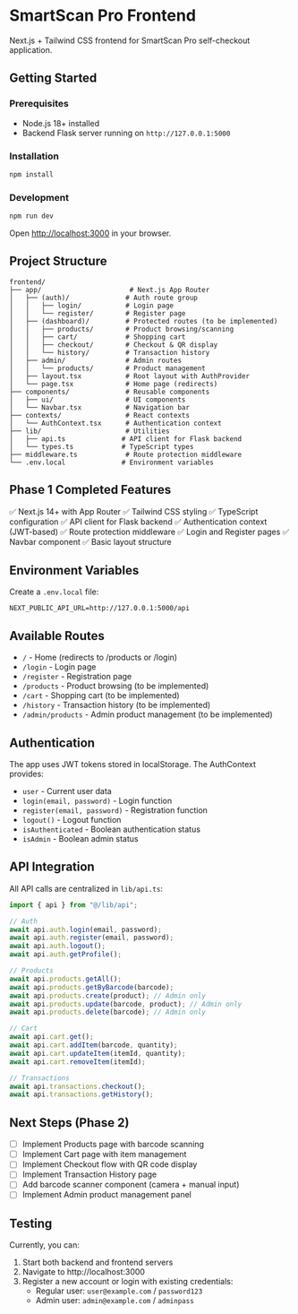 # SmartScan Pro Frontend

Next.js + Tailwind CSS frontend for SmartScan Pro self-checkout application.

## Getting Started

### Prerequisites

- Node.js 18+ installed
- Backend Flask server running on `http://127.0.0.1:5000`

### Installation

```bash
npm install
```

### Development

```bash
npm run dev
```

Open [http://localhost:3000](http://localhost:3000) in your browser.

## Project Structure

```
frontend/
├── app/                      # Next.js App Router
│   ├── (auth)/              # Auth route group
│   │   ├── login/           # Login page
│   │   └── register/        # Register page
│   ├── (dashboard)/         # Protected routes (to be implemented)
│   │   ├── products/        # Product browsing/scanning
│   │   ├── cart/            # Shopping cart
│   │   ├── checkout/        # Checkout & QR display
│   │   └── history/         # Transaction history
│   ├── admin/               # Admin routes
│   │   └── products/        # Product management
│   ├── layout.tsx           # Root layout with AuthProvider
│   └── page.tsx             # Home page (redirects)
├── components/              # Reusable components
│   ├── ui/                  # UI components
│   └── Navbar.tsx           # Navigation bar
├── contexts/                # React contexts
│   └── AuthContext.tsx      # Authentication context
├── lib/                     # Utilities
│   ├── api.ts              # API client for Flask backend
│   └── types.ts            # TypeScript types
├── middleware.ts            # Route protection middleware
└── .env.local              # Environment variables
```

## Phase 1 Completed Features

✅ Next.js 14+ with App Router
✅ Tailwind CSS styling
✅ TypeScript configuration
✅ API client for Flask backend
✅ Authentication context (JWT-based)
✅ Route protection middleware
✅ Login and Register pages
✅ Navbar component
✅ Basic layout structure

## Environment Variables

Create a `.env.local` file:

```env
NEXT_PUBLIC_API_URL=http://127.0.0.1:5000/api
```

## Available Routes

- `/` - Home (redirects to /products or /login)
- `/login` - Login page
- `/register` - Registration page
- `/products` - Product browsing (to be implemented)
- `/cart` - Shopping cart (to be implemented)
- `/history` - Transaction history (to be implemented)
- `/admin/products` - Admin product management (to be implemented)

## Authentication

The app uses JWT tokens stored in localStorage. The AuthContext provides:

- `user` - Current user data
- `login(email, password)` - Login function
- `register(email, password)` - Registration function
- `logout()` - Logout function
- `isAuthenticated` - Boolean authentication status
- `isAdmin` - Boolean admin status

## API Integration

All API calls are centralized in `lib/api.ts`:

```typescript
import { api } from "@/lib/api";

// Auth
await api.auth.login(email, password);
await api.auth.register(email, password);
await api.auth.logout();
await api.auth.getProfile();

// Products
await api.products.getAll();
await api.products.getByBarcode(barcode);
await api.products.create(product); // Admin only
await api.products.update(barcode, product); // Admin only
await api.products.delete(barcode); // Admin only

// Cart
await api.cart.get();
await api.cart.addItem(barcode, quantity);
await api.cart.updateItem(itemId, quantity);
await api.cart.removeItem(itemId);

// Transactions
await api.transactions.checkout();
await api.transactions.getHistory();
```

## Next Steps (Phase 2)

- [ ] Implement Products page with barcode scanning
- [ ] Implement Cart page with item management
- [ ] Implement Checkout flow with QR code display
- [ ] Implement Transaction History page
- [ ] Add barcode scanner component (camera + manual input)
- [ ] Implement Admin product management panel

## Testing

Currently, you can:

1. Start both backend and frontend servers
2. Navigate to http://localhost:3000
3. Register a new account or login with existing credentials:
   - Regular user: `user@example.com` / `password123`
   - Admin user: `admin@example.com` / `adminpass`
